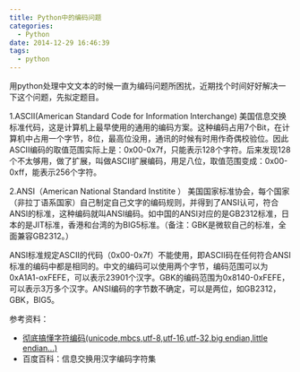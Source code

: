```yaml
---
title: Python中的编码问题
categories:
  - Python
date: 2014-12-29 16:46:39
tags:
  - python
---
```


用python处理中文文本的时候一直为编码问题所困扰，近期找个时间好好解决一下这个问题，先拟定题目。

1.ASCII(American Standard Code for Information Interchange) 美国信息交换标准代码，这是计算机上最早使用的通用的编码方案。这种编码占用7个Bit，在计算机中占用一个字节，8位，最高位没用，通讯的时候有时用作奇偶校验位。因此ASCII编码的取值范围实际上是：0x00-0x7f，只能表示128个字符。后来发现128个不太够用，做了扩展，叫做ASCII扩展编码，用足八位，取值范围变成：0x00-0xff，能表示256个字符。

2.ANSI（American National Standard Institite ） 美国国家标准协会，每个国家（非拉丁语系国家）自己制定自己文字的编码规则，并得到了ANSI认可，符合ANSI的标准，这种编码就叫ANSI编码。如中国的ANSI对应的是GB2312标准，日本的是JIT标准，香港和台湾的为BIG5标准。（备注：GBK是微软自己的标准，全面兼容GB2312。）

ANSI标准规定ASCII的代码（0x00-0x7f）不能使用，即ASCII码在任何符合ANSI标准的编码中都是相同的。中文的编码可以使用两个字节，编码范围可以为0xA1A1-oxFEFE，可以表示23901个汉字。GBK的编码范围为0x8140-0xFEFE，可以表示3万多个汉字。ANSI编码的字节数不确定，可以是两位，如GB2312，GBK，BIG5。

参考资料：

- [彻底搞懂字符编码(unicode,mbcs,utf-8,utf-16,utf-32,big endian,little endian...)](http://blog.csdn.net/softman11/artetails/icle/d6124345)
- 百度百科：信息交换用汉字编码字符集
